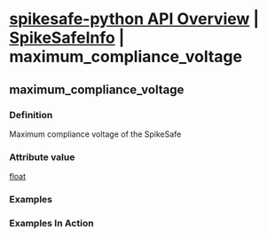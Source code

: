 # [spikesafe-python API Overview](/spikesafe_python_lib_docs/README.md) | [SpikeSafeInfo](/spikesafe_python_lib_docs/SpikeSafeInfo/README.md) | maximum_compliance_voltage

## maximum_compliance_voltage

### Definition
Maximum compliance voltage of the SpikeSafe

### Attribute value
[float](https://docs.python.org/3/library/functions.html#float)  

### Examples

### Examples In Action